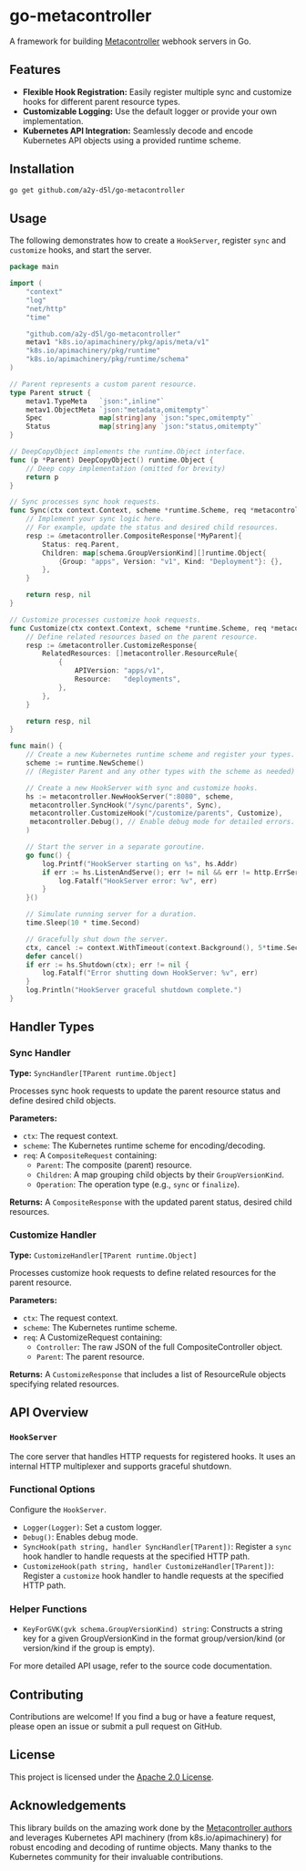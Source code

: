 # go-metacontroller

A framework for building [Metacontroller](https://metacontroller.github.io/metacontroller/) webhook servers in Go.

## Features

- **Flexible Hook Registration:** Easily register multiple sync and customize hooks for different parent resource types.
- **Customizable Logging:** Use the default logger or provide your own implementation.
- **Kubernetes API Integration:** Seamlessly decode and encode Kubernetes API objects using a provided runtime scheme.

## Installation

```bash
go get github.com/a2y-d5l/go-metacontroller
```

## Usage

The following demonstrates how to create a `HookServer`, register `sync` and `customize` hooks, and start the server.

```go
package main

import (
    "context"
    "log"
    "net/http"
    "time"

    "github.com/a2y-d5l/go-metacontroller"
    metav1 "k8s.io/apimachinery/pkg/apis/meta/v1"
    "k8s.io/apimachinery/pkg/runtime"
    "k8s.io/apimachinery/pkg/runtime/schema"
)

// Parent represents a custom parent resource.
type Parent struct {
    metav1.TypeMeta   `json:",inline"`
    metav1.ObjectMeta `json:"metadata,omitempty"`
    Spec              map[string]any `json:"spec,omitempty"`
    Status            map[string]any `json:"status,omitempty"`
}

// DeepCopyObject implements the runtime.Object interface.
func (p *Parent) DeepCopyObject() runtime.Object {
    // Deep copy implementation (omitted for brevity)
    return p
}

// Sync processes sync hook requests.
func Sync(ctx context.Context, scheme *runtime.Scheme, req *metacontroller.CompositeRequest[*Parent]) (*metacontroller.CompositeResponse[*Parent], error) {
    // Implement your sync logic here.
    // For example, update the status and desired child resources.
    resp := &metacontroller.CompositeResponse[*MyParent]{
        Status: req.Parent,
        Children: map[schema.GroupVersionKind][]runtime.Object{
            {Group: "apps", Version: "v1", Kind: "Deployment"}: {},
        },
    }

    return resp, nil
}

// Customize processes customize hook requests.
func Customize(ctx context.Context, scheme *runtime.Scheme, req *metacontroller.CustomizeRequest[*Parent]) (*metacontroller.CustomizeResponse, error) {
    // Define related resources based on the parent resource.
    resp := &metacontroller.CustomizeResponse{
        RelatedResources: []metacontroller.ResourceRule{
            {
                APIVersion: "apps/v1",
                Resource:   "deployments",
            },
        },
    }

    return resp, nil
}

func main() {
    // Create a new Kubernetes runtime scheme and register your types.
    scheme := runtime.NewScheme()
    // (Register Parent and any other types with the scheme as needed)

    // Create a new HookServer with sync and customize hooks.
    hs := metacontroller.NewHookServer(":8080", scheme,
     metacontroller.SyncHook("/sync/parents", Sync),
     metacontroller.CustomizeHook("/customize/parents", Customize),
     metacontroller.Debug(), // Enable debug mode for detailed errors.
    )

    // Start the server in a separate goroutine.
    go func() {
        log.Printf("HookServer starting on %s", hs.Addr)
        if err := hs.ListenAndServe(); err != nil && err != http.ErrServerClosed {
            log.Fatalf("HookServer error: %v", err)
        }
    }()

    // Simulate running server for a duration.
    time.Sleep(10 * time.Second)

    // Gracefully shut down the server.
    ctx, cancel := context.WithTimeout(context.Background(), 5*time.Second)
    defer cancel()
    if err := hs.Shutdown(ctx); err != nil {
        log.Fatalf("Error shutting down HookServer: %v", err)
    }
    log.Println("HookServer graceful shutdown complete.")
}
```

## Handler Types

### Sync Handler

**Type:** `SyncHandler[TParent runtime.Object]`

Processes sync hook requests to update the parent resource status and define desired child objects.

**Parameters:**

- `ctx`: The request context.
- `scheme`: The Kubernetes runtime scheme for encoding/decoding.
- `req`: A `CompositeRequest` containing:
  - `Parent`: The composite (parent) resource.
  - `Children`: A map grouping child objects by their `GroupVersionKind`.
  - `Operation`: The operation type (e.g., `sync` or `finalize`).

**Returns:** A `CompositeResponse` with the updated parent status, desired child resources.

### Customize Handler

**Type:** `CustomizeHandler[TParent runtime.Object]`

Processes customize hook requests to define related resources for the parent resource.

**Parameters:**

- `ctx`: The request context.
- `scheme`: The Kubernetes runtime scheme.
- `req`: A CustomizeRequest containing:
  - `Controller`: The raw JSON of the full CompositeController object.
  - `Parent`: The parent resource.

**Returns:** A `CustomizeResponse` that includes a list of ResourceRule objects specifying related resources.

## API Overview

### `HookServer`

The core server that handles HTTP requests for registered hooks. It uses an internal HTTP multiplexer and supports graceful shutdown.

### Functional Options

Configure the `HookServer`.

- `Logger(Logger)`: Set a custom logger.
- `Debug()`: Enables debug mode.
- `SyncHook(path string, handler SyncHandler[TParent])`: Register a `sync` hook handler to handle requests at the specified HTTP path.
- `CustomizeHook(path string, handler CustomizeHandler[TParent])`: Register a `customize` hook handler to handle requests at the specified HTTP path.

### Helper Functions

- `KeyForGVK(gvk schema.GroupVersionKind) string`: Constructs a string key for a given GroupVersionKind in the format group/version/kind (or version/kind if the group is empty).

For more detailed API usage, refer to the source code documentation.

## Contributing

Contributions are welcome! If you find a bug or have a feature request, please open an issue or submit a pull request on GitHub.

## License

This project is licensed under the [Apache 2.0 License](./LICENSE).

## Acknowledgements

This library builds on the amazing work done by the [Metacontroller authors](https://github.com/metacontroller/metacontroller/graphs/contributors) and leverages Kubernetes API machinery (from k8s.io/apimachinery) for robust encoding and decoding of runtime objects. Many thanks to the Kubernetes community for their invaluable contributions.
